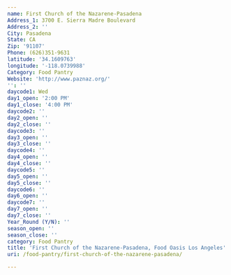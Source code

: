 ```yaml
---
name: First Church of the Nazarene-Pasadena
Address_1: 3700 E. Sierra Madre Boulevard
Address_2: ''
City: Pasadena
State: CA
Zip: '91107'
Phone: (626)351-9631
latitude: '34.1609763'
longitude: '-118.0739988'
Category: Food Pantry
Website: 'http://www.paznaz.org/'
'': ''
daycode1: Wed
day1_open: '2:00 PM'
day1_close: '4:00 PM'
daycode2: ''
day2_open: ''
day2_close: ''
daycode3: ''
day3_open: ''
day3_close: ''
daycode4: ''
day4_open: ''
day4_close: ''
daycode5: ''
day5_open: ''
day5_close: ''
daycode6: ''
day6_open: ''
daycode7: ''
day7_open: ''
day7_close: ''
Year_Round (Y/N): ''
season_open: ''
season_close: ''
category: Food Pantry
title: 'First Church of the Nazarene-Pasadena, Food Oasis Los Angeles'
uri: /food-pantry/first-church-of-the-nazarene-pasadena/

---
```

